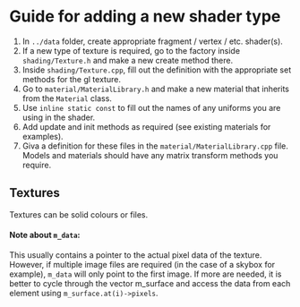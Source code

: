 # Guide for adding a new shader type
1. In `../data` folder, create appropriate fragment / vertex / etc. shader(s).
2. If a new type of texture is required, go to the factory inside `shading/Texture.h` and make a new create method there.
3. Inside `shading/Texture.cpp`, fill out the definition with the appropriate set methods for the gl texture.
4. Go to `material/MaterialLibrary.h` and make a new material that inherits from the `Material` class.
5. Use `inline static const` to fill out the names of any uniforms you are using in the shader.
6. Add update and init methods as required (see existing materials for examples).
7. Giva a definition for these files in the `material/MaterialLibrary.cpp` file. Models and materials should have any matrix transform methods you require.

## Textures
Textures can be solid colours or files.

#### Note about `m_data`:

  This usually contains a pointer to the actual pixel data of the texture. 
  However, if multiple image files are required (in the case of a skybox
  for example), `m_data` will only point to the first image. If more are needed, 
  it is better to cycle through the vector m_surface and access the data from
  each element using `m_surface.at(i)->pixels`.
